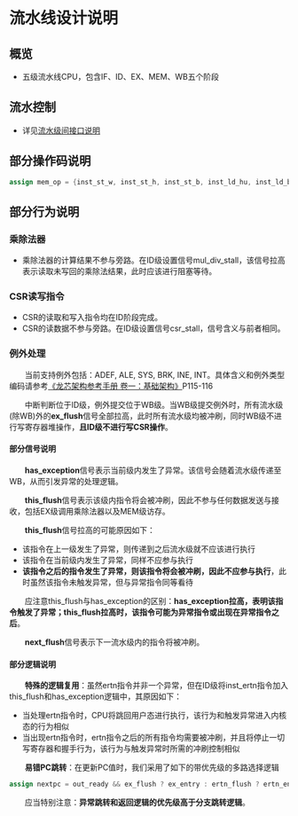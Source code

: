 # 流水线设计说明

## 概览
- 五级流水线CPU，包含IF、ID、EX、MEM、WB五个阶段

## 流水控制
- 详见[流水级间接口说明](../INTERFACE.md#流水级间接口说明)

## 部分操作码说明
```verilog
assign mem_op = {inst_st_w, inst_st_h, inst_st_b, inst_ld_hu, inst_ld_bu, inst_ld_w, inst_ld_h, inst_ld_b};
```

## 部分行为说明

### 乘除法器
- 乘除法器的计算结果不参与旁路。在ID级设置信号mul_div_stall，该信号拉高表示读取未写回的乘除法结果，此时应该进行阻塞等待。

### CSR读写指令
- CSR的读取和写入指令均在ID阶段完成。
- CSR的读数据不参与旁路。在ID级设置信号csr_stall，信号含义与前者相同。

### 例外处理
&emsp;&emsp;当前支持例外包括：ADEF, ALE, SYS, BRK, INE, INT。具体含义和例外类型编码请参考[《龙芯架构参考手册 卷一：基础架构》](https://loongson.github.io/LoongArch-Documentation/README-CN.html)P115-116

&emsp;&emsp;中断判断位于ID级，例外提交位于WB级。当WB级提交例外时，所有流水级(除WB)外的**ex_flush**信号全部拉高，此时所有流水级均被冲刷，同时WB级不进行写寄存器堆操作，**且ID级不进行写CSR操作**。

#### 部分信号说明
&emsp;&emsp;**has_exception**信号表示当前级内发生了异常。该信号会随着流水级传递至WB，从而引发异常的处理逻辑。

&emsp;&emsp;**this_flush**信号表示该级内指令将会被冲刷，因此不参与任何数据发送与接收，包括EX级调用乘除法器以及MEM级访存。

&emsp;&emsp;**this_flush**信号拉高的可能原因如下：
- 该指令在上一级发生了异常，则传递到之后流水级就不应该进行执行
- 该指令在当前级内发生了异常，同样不应参与执行
- **该指令之后的指令发生了异常，则该指令将会被冲刷，因此不应参与执行**，此时虽然该指令未触发异常，但与异常指令同等看待

&emsp;&emsp;应注意this_flush与has_exception的区别：**has_exception拉高，表明该指令触发了异常；this_flush拉高时，该指令可能为异常指令或出现在异常指令之后**。

&emsp;&emsp;**next_flush**信号表示下一流水级内的指令将被冲刷。

#### 部分逻辑说明
&emsp;&emsp;**特殊的逻辑复用**：虽然ertn指令并非一个异常，但在ID级将inst_ertn指令加入this_flush和has_exception逻辑中，其原因如下：
- 当处理ertn指令时，CPU将跳回用户态进行执行，该行为和触发异常进入内核态的行为相似
- 当出现ertn指令时，ertn指令之后的所有指令均需要被冲刷，并且将停止一切写寄存器和握手行为，该行为与触发异常时所需的冲刷控制相似

&emsp;&emsp;**易错PC跳转**：在更新PC值时，我们采用了如下的带优先级的多路选择逻辑
```verilog
assign nextpc = out_ready && ex_flush ? ex_entry : ertn_flush ? ertn_entry : br_taken ? br_target : seq_pc;
```
&emsp;&emsp;应当特别注意：**异常跳转和返回逻辑的优先级高于分支跳转逻辑**。